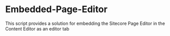 Embedded-Page-Editor
====================

This script provides a solution for embedding the Sitecore Page Editor in the Content Editor as an editor tab